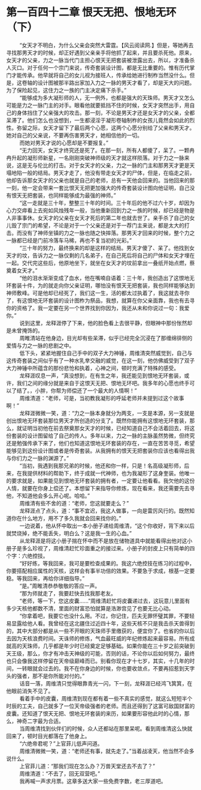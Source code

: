 <h1>第一百四十二章 恨天无把、恨地无环（下）</h1>
<div id="content">&nbsp&nbsp&nbsp&nbsp&nbsp&nbsp&nbsp&nbsp
 “女天才不明白，为什么父亲会突然大雷霆。【风云阅读网.】但是，等她再去寻找那男天才的时候，却正好遇到父亲亲手将他抓了起来，并且要杀死他。原来，女天才的父亲，力之一脉当代门主担心恨天无把套装被泄露出去，所以，才准备杀人灭口。对于任何一个宗门来说，传奇套装设计图，都是无比重要的。惟有历代掌门才能传承。他早就将自己的女儿视为接班人，传承给她进行制柞当然没什么。但是，这卷轴的设计图被那半路出家加入力之一脉的男天才看了，却是天大的问题。为了保险起见，这住力之一族的门主决定痛下杀手。”
 <br/>&nbsp&nbsp&nbsp&nbsp&nbsp&nbsp&nbsp&nbsp
 “能够成为多大凝形师的人，无一例外，也都是强大的天珠师。男天才又怎么可能是力之一脉门主的对手。眼看他就要抵挡不住的时候，女天才突然出手，用自己的身体挡住了父亲强大的攻击。那一刻，不论是男天才还是女天才的父亲，全都呆滞了。他们怎么也没想到，一生都浸淫于凝形卷轴制柞的女孩儿竟然会如此的烈性。弥留之际，女天才留下了最后两个心愿，这两个心愿分别给了父亲和男天才。她对自己的父亲说，不要再伤害男天才，她相信他的一切。
 <br/>&nbsp&nbsp&nbsp&nbsp&nbsp&nbsp&nbsp&nbsp
 而她对男天才说的心愿却是不要报复。”
 <br/>&nbsp&nbsp&nbsp&nbsp&nbsp&nbsp&nbsp&nbsp
 “无力回天，女天才终究还是死了。在那一刻，所有人都傻了，呆了。一颗冉冉升起的凝形师新星，一名刚刚突破神师级的天才就这样陨落。对于力之一脉来说，这是无与伦比的打击。对于女天才的父亲，力之一脉的门主和那男天才更是天塌地陷一般的结局。男天才走了，他没有带走女天才的尸体，但是，在临走之前，他却告诉那女天才的父亲也就是自己的老师，总有一天他会回来的。当他回来的那一刻，他一定会带来一套比恨天无把更加强大的传奇套装设计图向他证明，自己没有恨天无把套装，也同样能够成为最强的神师。”
 <br/>&nbsp&nbsp&nbsp&nbsp&nbsp&nbsp&nbsp&nbsp
 “这一走就是三十年，整整三十年的时间。三十年后的他不过六十岁，却因为心力交瘁看上去宛如风烛残年一般，当他重新回到力之一族的时候，却已经是物是人非事事休。女天才的父亲在女天才死后的第二年也就去世了。亲手杀了自己的女儿毁了宗门的希望，不论是对于一个父亲还是对于一荐门主来说，都是太大的打击。而没有了神师坐镇的力之一脉也随之快摔落。那男天才回来的时候，整个力之一脉都已经是门前冷落车马稀，再也不复当初的光彩。”
 <br/>&nbsp&nbsp&nbsp&nbsp&nbsp&nbsp&nbsp&nbsp
 “三十年的努力，最终换来的却是这样的结局。男天才傻了、呆了。他找到女天才的坟，告诉力之一脉仅剩的几名弟子，在自己死后将自己的尸体和女天才埋在一起。交代完这些后，他原地坐下，就坐在女天才的坟前拿出一叠纸开始点燃，蔡奠着女天才。”
 <br/>&nbsp&nbsp&nbsp&nbsp&nbsp&nbsp&nbsp&nbsp
 “他的泪水渐渐变成了血水，他在嘴喃自语着：三十年，我创造出了这恨地无环套装十件，为的就走向你父亲证明，哪怕没有恨天无把套装，我也同样能够达到神师敷峰。可是他却已经死了，我们这一生，活的都太过执着了，我这就去寻你了，有这恨地无环套装的设计图柞为祭品，我想，就算在你父亲面靠，我也有去寻你的资格了。我一定要在另一个世界找到你因为，我还从未和你说过一句：我爱你。”
 <br/>&nbsp&nbsp&nbsp&nbsp&nbsp&nbsp&nbsp&nbsp
 说到这里，龙释涯停了下来，他的脸色看上去很平静，但眼神中那份怅然却是未曾掩饰的。
 <br/>&nbsp&nbsp&nbsp&nbsp&nbsp&nbsp&nbsp&nbsp
 周睢清站在他身边，目光却有些呆滞，似乎已经完全沉浸在了那缠绵徘侧的爱情与力之一脉的悲剧之中。
 <br/>&nbsp&nbsp&nbsp&nbsp&nbsp&nbsp&nbsp&nbsp
 低下头，紧紧地握住自己手中的双子大力神锤，周维清突然威觉到，自己与这传奇套装之间似乎有了一种水乳丵交融的威觉，在这一刻，他仿佛威受到了双子大力神锤中所蕴含的那份悲怆和执着，心神之间，顿时充满了特殊的感受。
 <br/>&nbsp&nbsp&nbsp&nbsp&nbsp&nbsp&nbsp&nbsp
 龙释涯叹息一声，“真没想到，在有生之年，我还能见到恨地无环套装，或许，我们之间的缘分就是来自于这恨天无把、恨地无环吧。我多年的心愿也终手可以了结了。，小胖，你帮为师偿还了一个最大的人情啊！”
 <br/>&nbsp&nbsp&nbsp&nbsp&nbsp&nbsp&nbsp&nbsp
 周维清道：“老师，可是，当初教我凝形的呼延老师并未提到过这个故事啊！”
 <br/>&nbsp&nbsp&nbsp&nbsp&nbsp&nbsp&nbsp&nbsp
 龙释涯微微一笑，道：“力之一脉本身就分为两支，一支是本源，另一支就是创出恨地无环套装那位男天才所创造的分支了。既然你能拥有这恨地无环套装，那么，就证明当初他在前去祭奠那女天才的时候，已经知道自己不会活着回去，将这份套装的设计图留给了自己的传人。多年以来，力之一脉的主脉虽然势微，但终究还是勉强传承下来了，他们也知道这恨地无环套装的存在，一直在苦苦寻觅，希望能够见到这份设计图或者是传奇套装。从我拥有的恨天无把套装你应该也看得出我与你们力之一脉的渊源了。”
 <br/>&nbsp&nbsp&nbsp&nbsp&nbsp&nbsp&nbsp&nbsp
 “当初，我遇到我那兄弟的时候，他还和你一样，只是！名高级凝形师，后来，在我提供材料的帮助下，终于成就一代神师，也为我凝形了这身奎装。他唯一的要求就是，如果能见到恨地无环套装的拥有者，一定要让他看看。我欠他的这份人情，就要在你身上偿还了。本想留下来指导你修炼，现在看来，我还需要先去寻他，不知道他会多么开心呢。哈哈。”
 <br/>&nbsp&nbsp&nbsp&nbsp&nbsp&nbsp&nbsp&nbsp
 周维清有些不舍的道：“老师，您这就要走么？”
 <br/>&nbsp&nbsp&nbsp&nbsp&nbsp&nbsp&nbsp&nbsp
 龙释涯点了点头，道：“事不宜迟，我这人做事，一向是雷厉风行的。既然知道你在什么地方，用不了多久我就会回来找你的。”
 <br/>&nbsp&nbsp&nbsp&nbsp&nbsp&nbsp&nbsp&nbsp
 一边说着，他从怀中取出一本小册子递给周维清，“这个你收好，背下来以后就焚烧掉，绝不能丢失，明白么？这是我一生的心血。”
 <br/>&nbsp&nbsp&nbsp&nbsp&nbsp&nbsp&nbsp&nbsp
 从龙释涯是将这小册子揣在怀中而不是放在储物道具中就能看得出他对这小册子是多么珍视了，周维清赶忙珍面重之的接过来。小册子的封皮上只有简单的四个字：六绝控技。
 <br/>&nbsp&nbsp&nbsp&nbsp&nbsp&nbsp&nbsp&nbsp
 “好好练，等我回来，我可是要检查成果的。我这六绝控技在练习的过程中，你要搭配相应属性的天核，这样会有事半功倍的效果。不要急于求成，根基一定要稳。等我回来，再给你详细指导。”
 <br/>&nbsp&nbsp&nbsp&nbsp&nbsp&nbsp&nbsp&nbsp
 “是。”周睢清恭恭敬敬的答应一声。
 <br/>&nbsp&nbsp&nbsp&nbsp&nbsp&nbsp&nbsp&nbsp
 “那为师就走了，我要赶快去找我那老友。
 <br/>&nbsp&nbsp&nbsp&nbsp&nbsp&nbsp&nbsp&nbsp
 “老师，等一下，您这皮囊……”周维清赶忙将皮囊递过去，这玩意儿里面有多少天核他都数不清，里面的财富恐怕就算是浩渺宫见了也要无比心动。
 <br/>&nbsp&nbsp&nbsp&nbsp&nbsp&nbsp&nbsp&nbsp
 “你拿着吧，我要它也没什么用。不过，你记住，匹夫无罪怀璧其罪，不要轻易显露给他人看。我曾经在这北疆住过近四十年，这些天核不只是我击杀天兽得到的，其中大部分都是从一些不开眼的天珠师手里缴获的，便宜你了。也省的你以后去因为天核浪费时间。天诛师的修炼，气血最旺威的年纪修炼起来最容易。所有成就高的天珠师，几乎都是年少时已经奠定足够基础。如果你能在三十岁之前突破到天王级，那么，你才有冲击天神级的可能，否则的话，不论你以后如何努力，最终也只会像我这样停留在天帝级巅峰而已。别看你现在才十七岁，其实，十几年的时间，一转眼就会过去的。我不在你身边的时候，你也要收敛点，不要再招惹到天字头的强者，那不是你所能对付的。”
 <br/>&nbsp&nbsp&nbsp&nbsp&nbsp&nbsp&nbsp&nbsp
 话音一落，周维清只觉得眼靠青光一闪，下一刻，龙释涯已经鸿飞箕箕，在他眼前消失不见了。
 <br/>&nbsp&nbsp&nbsp&nbsp&nbsp&nbsp&nbsp&nbsp
 看着手中的皮囊，周维清到现在都有着一些不真实的感觉，就这么短短半个时辰的工夫，自己就多了一位天帝级强者的老师。而且还得到了这富可敌国财富的皮囊。还知道了恨天无把、恨地无环套装的来历，如果要形容他此时的心情，那么，神奇二字最为合适。
 <br/>&nbsp&nbsp&nbsp&nbsp&nbsp&nbsp&nbsp&nbsp
 当周维清找到伙伴们的时候，众人还都站在那里呆呢。看到周维清这么快就回来了，顿时目光都落在了他身上。
 <br/>&nbsp&nbsp&nbsp&nbsp&nbsp&nbsp&nbsp&nbsp
 “六绝帝君呢？”上官菲儿低声问道。
 <br/>&nbsp&nbsp&nbsp&nbsp&nbsp&nbsp&nbsp&nbsp
 周维清微微一笑，道：“老师还有事，就先走了。”当着战凌天，他当然不会多说什么。
 <br/>&nbsp&nbsp&nbsp&nbsp&nbsp&nbsp&nbsp&nbsp
 上官菲儿道：“那我们现在怎么办？万兽天堂还去不去了？”
 <br/>&nbsp&nbsp&nbsp&nbsp&nbsp&nbsp&nbsp&nbsp
 周维清道：“不去了，回无双营吧。”
 <br/>&nbsp&nbsp&nbsp&nbsp&nbsp&nbsp&nbsp&nbsp
 我再喊一声求月票。这章多送大家一些免费字数，老三厚道吧。
 <br/>&nbsp&nbsp&nbsp&nbsp&nbsp&nbsp&nbsp&nbsp
 <br/>&nbsp&nbsp&nbsp&nbsp&nbsp&nbsp&nbsp&nbsp
</div>
